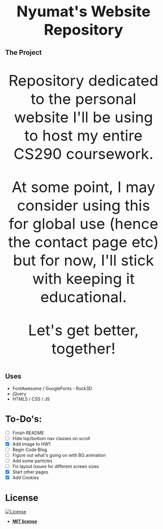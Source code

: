 <h1 align="center" style="font-size: 3rem;">Nyumat's Website Repository</h1>

## The Project

<p align="center" style="font-size: 3rem;">Repository dedicated to the personal website I'll be using to host my entire CS290 coursework.</p>

<p align="center" style="font-size: 3rem;"> At some point, I may consider using this for global use (hence the contact page etc) but for now, I'll stick with keeping it educational.</p>

<p align="center" style="font-size: 3rem;">Let's get better, together!</p>

## Uses 

- FontAwesome / GoogleFonts - Rock3D
- jQuery
- HTML5 / CSS / JS

# To-Do's:

- [ ] Finish README
- [ ] Hide top/bottom nav classes on scroll
- [x] Add image to HW1
- [ ] Begin Code Blog
- [ ] Figure out what's going on with BG animation
- [ ] Add some particles 
- [ ] Fix layout issues for different screen sizes
- [x] Start other pages
- [x] Add Cookies

# License

[![License](http://img.shields.io/:license-mit-blue.svg?style=flat-square)](http://badges.mit-license.org)

- **[MIT license](http://opensource.org/licenses/mit-license.php)**
